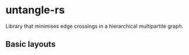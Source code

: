 # untangle-rs
Library that minimises edge crossings in a hierarchical multipartite graph.

## Basic layouts

